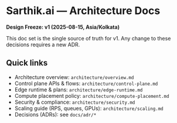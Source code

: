 # Sarthik.ai — Architecture Docs

**Design Freeze: v1 (2025-08-15, Asia/Kolkata)**

This doc set is the single source of truth for v1. Any change to these decisions requires a new ADR.

## Quick links
- Architecture overview: `architecture/overview.md`
- Control plane APIs & flows: `architecture/control-plane.md`
- Edge runtime & plans: `architecture/edge-runtime.md`
- Compute placement policy: `architecture/compute-placement.md`
- Security & compliance: `architecture/security.md`
- Scaling guide (RPS, queues, GPUs): `architecture/scaling.md`
- Decisions (ADRs): see `docs/adr/*`

